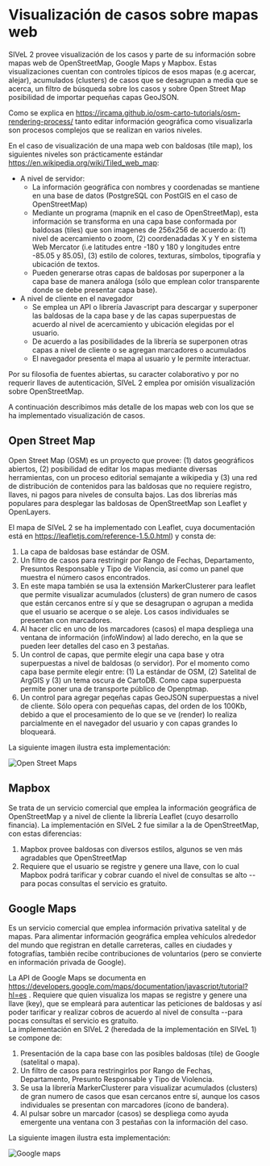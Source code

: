 # Visualización de casos sobre mapas web

SIVeL 2 provee visualización de los casos y parte de su información sobre mapas web de OpenStreetMap, Google Maps y Mapbox.  Estas visualizaciones cuentan con controles típicos de esos mapas (e.g acercar, alejar), acumulados (clusters) de casos que se desagrupan a media que se acerca, un filtro de búsqueda sobre los casos y sobre Open Street Map posibilidad de importar pequeñas capas GeoJSON.

Como se explica en https://ircama.github.io/osm-carto-tutorials/osm-rendering-process/ tanto editar información geográfica como visualizarla son procesos complejos que se realizan en varios niveles.  

En el caso de visualización de una mapa web con baldosas (tile map), los siguientes niveles son prácticamente estándar https://en.wikipedia.org/wiki/Tiled_web_map:
* A nivel de servidor: 
  * La información geográfica con nombres y coordenadas se mantiene en una base de datos (PostgreSQL con PostGIS en el caso de OpenStreetMap)
  * Mediante un programa (mapnik en el caso de OpenStreetMap), esta información se transforma en una capa base conformada por baldosas (tiles) que son imagenes de 256x256 de acuerdo a: (1) nivel de acercamiento o zoom, (2) coordenadadas X y Y en sistema Web Mercator (i.e latitudes entre -180 y 180 y longitudes entre -85.05 y 85.05), (3) estilo de colores, texturas, símbolos, tipografía y ubicación de textos.
  * Pueden generarse otras capas de baldosas por superponer a la capa base de manera análoga (sólo que emplean color transparente donde se debe presentar capa base).
* A nivel de cliente en el navegador
  * Se emplea un API o librería Javascript para descargar y superponer las baldosas de la capa base y de las capas superpuestas de acuerdo al nivel de acercamiento y ubicación elegidas por el usuario.
  * De acuerdo a las posibilidades de la librería se superponen otras capas a nivel de cliente o se agregan marcadores o acumulados 
  * El navegador presenta el mapa al usuario y le permite interactuar.
  
Por su filosofia de fuentes abiertas, su caracter colaborativo y por no requerir llaves de autenticación, SIVeL 2 emplea por omisión visualización sobre OpenStreetMap. 

A continuación describimos más detalle de los mapas web con los que se ha implementado visualización de casos.


## Open Street Map

Open Street Map (OSM) es un proyecto que provee: (1) datos geográficos abiertos, (2) posibilidad de editar los mapas mediante diversas herramientas, con un proceso editorial semajante a wikipedia y (3) una red de distribución de contenidos para las baldosas que no requiere registro, llaves, ni pagos para niveles de consulta bajos.
Las dos librerías más populares para desplegar las baldosas de OpenStreetMap son Leaflet y OpenLayers.

El mapa de SIVeL 2 se ha implementado con Leaflet, cuya documentación está en https://leafletjs.com/reference-1.5.0.html) y consta de: 

1. La capa de baldosas base estándar de OSM.
2. Un filtro de casos para restringir por Rango de Fechas, Departamento, Presuntos Responsable y Tipo de Violencia, así como un panel que muestra el número casos encontrados.
3. En este mapa también se usa la extensión MarkerClusterer para leaflet que permite visualizar acumulados (clusters) de gran numero de casos que están cercanos entre sí y que se desagrupan o agrupan a medida que el usuario se acerque o se aleje.  Los casos individuales se presentan con marcadores.
4. Al hacer clic en uno de los marcadores (casos) el mapa despliega una ventana de información (infoWindow) al lado derecho, en la que se pueden leer detalles del caso en 3 pestañas.
5. Un control de capas, que permite elegir una capa base y otra superpuestas a nivel de baldosas (o servidor).  Por el momento como capa base permite elegir entre: (1) La estándar de OSM, (2) Satelital de ArgGIS y (3) un tema oscura de CartoDB.  Como capa superpuesta permite poner una de transporte público de Openptmap.
6. Un control para agregar peqeñas capas GeoJSON superpuestas a nivel de cliente. Sólo opera con pequeñas capas, del orden de los 100Kb, debido a que el procesamiento de lo que se ve (render) lo realiza parcialmente en el navegador del usuario y con capas grandes lo bloqueará. 

La siguiente imagen ilustra esta implementación: 

![Open Street Maps](https://github.com/pasosdeJesus/sivel2_gen/raw/master/doc/imagenosm.png)


## Mapbox

Se trata de un servicio comercial que emplea la información geográfica de OpenStreetMap y a nivel de cliente la librería Leaflet (cuyo desarrollo financia).  La implementación en SIVeL 2 fue similar a la de OpenStreetMap, con estas diferencias:
1. Mapbox provee baldosas con diversos estilos, algunos se ven más agradables que OpenStreetMap
2. Requiere que el usuario se registre y genere una llave, con lo cual Mapbox podrá tarificar y cobrar cuando el nivel de consultas se alto --para pocas consultas el servicio es gratuito.


## Google Maps

Es un servicio comercial que emplea información privativa satelital y de mapas.  Para alimentar información geográfica emplea vehículos alrededor del mundo que registran en detalle carreteras, calles en ciudades y fotografías, también recibe contribuciones de voluntarios (pero se convierte en información privada de Google).

La API de Google Maps se documenta en https://developers.google.com/maps/documentation/javascript/tutorial?hl=es . Requiere que quien visualiza los mapas se registre y genere una llave (key), que se empleará para autenticar las peticiones de baldosas y así poder tarificar y realizar cobros de acuerdo al nivel de consulta  --para pocas consultas el servicio es gratuito.  
La implementación en SIVeL 2 (heredada de la implementación en SIVeL 1) se compone de:
1. Presentación de la capa base con las posibles baldosas (tile) de Google (satelital o mapa).
2. Un filtro de casos para restringirlos por Rango de Fechas, Departamento, Presunto Responsable y Tipo de Violencia.
3. Se usa la librería MarkerClusterer para visualizar acumulados (clusters) de gran numero de casos que esan cercanos entre sí, aunque los casos individuales se presentan con marcadores (ícono de bandera).
4. Al pulsar sobre un marcador (casos) se despliega como ayuda emergente una ventana con 3 pestañas con la información del caso. 

La siguiente imagen ilustra esta implementación:

![Google maps](https://github.com/pasosdeJesus/sivel2_gen/raw/master/doc/imagengm.png)
